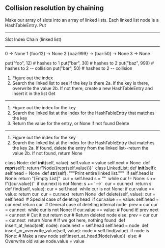 ## Collision resolution by chaining

Make our array of slots into an array of linked lists.
Each linked list node is a HashTableEntry.
Put

---

Slot
Index Chain (linked list)

---

0 -> None
1 {foo:12} -> None
2 {baz:999} -> {bar:50} -> None
3 -> None

put("foo", 12) # hashes to 1
put("bar", 30) # hashes to 2
put("baz", 999) # hashes to 2 -- collision
put("bar", 50) # hashes to 2 -- collision

1. Figure out the index
2. Search the linked list to see if the key is there
   2a. If the key is there, overwrite the value
   2b. If not there, create a new HashTableEntry and insert it in the list
   Get

---

1. Figure out the index for the key
2. Search the linked list at the index for the HashTableEntry that matches the key
3. Return the value for the entry, or None if not found
   Delete

---

1. Figure out the index for the key
2. Search the linked list at the index for the HashTableEntry that matches the key
   2a. If found, delete the entry from the linked list--return the value
   2b. If not found, return None

class Node:
def **init**(self, value):
self.value = value
self.next = None
​
def **repr**(self):
return f'Node({repr(self.value)})'
​
class LinkedList:
def **init**(self):
self.head = None
​
def **str**(self):
"""Print entire linked list."""
​
if self.head is None:
return "[Empty List]"
​
cur = self.head
s = ""
​
while cur != None:
s += f'({cur.value})'
​
if cur.next is not None:
s += '-->'
​
cur = cur.next
​
return s
​
def find(self, value):
cur = self.head
​
while cur is not None:
if cur.value == value:
return cur
​
cur = cur.next
​
return None
​
def delete(self, value):
cur = self.head
​ # Special case of deleting head
​
if cur.value == value:
self.head = cur.next
return cur
​ # General case of deleting internal node
​
prev = cur
cur = cur.next
​
while cur is not None:
if cur.value == value: # Found it!
prev.next = cur.next # Cut it out
return cur # Return deleted node
else:
prev = cur
cur = cur.next
​
return None # If we got here, nothing found
​
def insert_at_head(self, node):
node.next = self.head
self.head = node
​
def insert_or_overwrite_value(self, value):
node = self.find(value)
​
if node is None: # Make a new node
self.insert_at_head(Node(value))
​
else: # Overwrite old value
node.value = value
